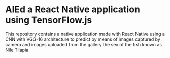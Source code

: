 # AlEd a React Native application using TensorFlow.js

This repository contains a native application made with React Native using a CNN with VGG-16 architecture to predict by means of images captured by camera and images uploaded from the gallery the sex of the fish known as Nile Tilapia.
